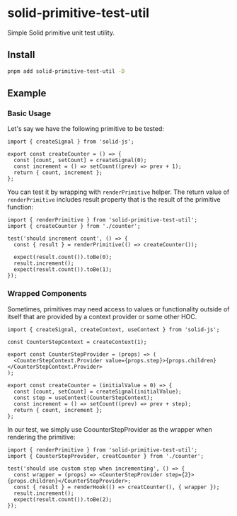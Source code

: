 # solid-primitive-test-util

Simple Solid primitive unit test utility.

## Install

```bash
pnpm add solid-primitive-test-util -D
```

## Example

### Basic Usage

Let's say we have the following primitive to be tested:

```tsx
import { createSignal } from 'solid-js';

export const createCounter = () => {
  const [count, setCount] = createSignal(0);
  const increment = () => setCount((prev) => prev + 1);
  return { count, increment };
};
```

You can test it by wrapping with `renderPrimitive` helper. The return value of `renderPrimitive` includes result property that is the result of the primitive function:

```tsx
import { renderPrimitive } from 'solid-primitive-test-util';
import { createCounter } from './counter';

test('should increment count', () => {
  const { result } = renderPrimitive(() => createCounter());

  expect(result.count()).toBe(0);
  result.increment();
  expect(result.count()).toBe(1);
});
```

### Wrapped Components

Sometimes, primitives may need access to values or functionality outside of itself that are provided by a context provider or some other HOC.

```tsx
import { createSignal, createContext, useContext } from 'solid-js';

const CounterStepContext = createContext(1);

export const CounterStepProvider = (props) => (
  <CounterStepContext.Provider value={props.step}>{props.children}</CounterStepContext.Provider>
);

export const createCounter = (initialValue = 0) => {
  const [count, setCount] = createSignal(initialValue);
  const step = useContext(CounterStepContext);
  const increment = () => setCount((prev) => prev + step);
  return { count, increment };
};
```

In our test, we simply use CoounterStepProvider as the wrapper when rendering the primitive:

```tsx
import { renderPrimitive } from 'solid-primitive-test-util';
import { CounterStepProvider, creatCounter } from './counter';

test('should use custom step when incrementing', () => {
  const wrapper = (props) => <CounterStepProvider step={2}>{props.children}</CounterStepProvider>;
  const { result } = renderHook(() => creatCounter(), { wrapper });
  result.increment();
  expect(result.count()).toBe(2);
});
```

